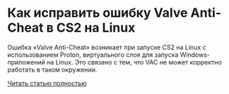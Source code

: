 # Как исправить ошибку Valve Anti-Cheat в CS2 на Linux



Ошибка «Valve Anti-Cheat» возникает при запуске CS2 на Linux с использованием Proton, виртуального слоя для запуска Windows-приложений на Linux. Это связано с тем, что VAC не может корректно работать в таком окружении.

[Читать статью полностью](https://xyberbara.com/gaming/valve-anti-cheat-linux/)
